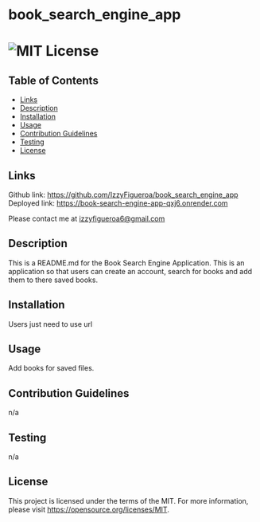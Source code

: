 # book_search_engine_app

# ![MIT License](https://img.shields.io/badge/License-MIT-yellow.svg)

 ## Table of Contents
  - [Links](#links)
  - [Description](#description)
  - [Installation](#installation)
  - [Usage](#usage)
  - [Contribution Guidelines](#contribution-guidelines)
  - [Testing](#testing)
  - [License](#license)

## Links
 Github link: https://github.com/IzzyFigueroa/book_search_engine_app
 Deployed link: https://book-search-engine-app-qxj6.onrender.com

 Please contact me at izzyfigueroa6@gmail.com

## Description
 This is a README.md for the Book Search Engine Application. This is an application so that users can create an account, search for books and add them to there saved books.

## Installation
 Users just need to use url
## Usage
 Add books for saved files.

## Contribution Guidelines
 n/a
## Testing
 n/a

## License
This project is licensed under the terms of the MIT. For more information, please visit https://opensource.org/licenses/MIT.


